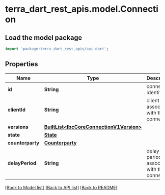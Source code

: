 # terra_dart_rest_apis.model.Connection

## Load the model package
```dart
import 'package:terra_dart_rest_apis/api.dart';
```

## Properties
Name | Type | Description | Notes
------------ | ------------- | ------------- | -------------
**id** | **String** | connection identifier. | [optional] 
**clientId** | **String** | client associated with this connection. | [optional] 
**versions** | [**BuiltList&lt;IbcCoreConnectionV1Version&gt;**](IbcCoreConnectionV1Version.md) |  | [optional] 
**state** | [**State**](State.md) |  | [optional] 
**counterparty** | [**Counterparty**](Counterparty.md) |  | [optional] 
**delayPeriod** | **String** | delay period associated with this connection. | [optional] 

[[Back to Model list]](../README.md#documentation-for-models) [[Back to API list]](../README.md#documentation-for-api-endpoints) [[Back to README]](../README.md)


